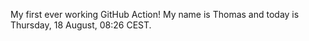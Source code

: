 My first ever working GitHub Action!
My name is Thomas and today is Thursday, 18 August, 08:26 CEST. 
